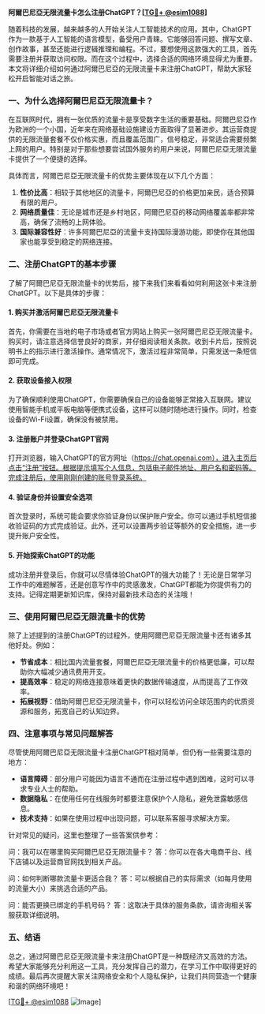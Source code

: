 **阿爾巴尼亞无限流量卡怎么注册ChatGPT？[[TG💪+ @esim1088](https://t.me/s/esim1088)]**

随着科技的发展，越来越多的人开始关注人工智能技术的应用。其中，ChatGPT作为一款基于人工智能的语言模型，备受用户青睐。它能够回答问题、撰写文章、创作故事，甚至还能进行逻辑推理和编程。不过，要想使用这款强大的工具，首先需要注册并获取访问权限。而在这个过程中，选择合适的网络环境显得尤为重要。本文将详细介绍如何通过阿爾巴尼亞的无限流量卡来注册ChatGPT，帮助大家轻松开启智能对话之旅。

### 一、为什么选择阿爾巴尼亞无限流量卡？

在互联网时代，拥有一张优质的流量卡是享受数字生活的重要基础。阿爾巴尼亞作为欧洲的一个小国，近年来在网络基础设施建设方面取得了显著进步。其运营商提供的无限流量套餐不仅价格实惠，而且覆盖范围广，信号稳定，非常适合需要频繁上网的用户。特别是对于那些想要尝试国外服务的用户来说，阿爾巴尼亞无限流量卡提供了一个便捷的选择。

具体而言，阿爾巴尼亞无限流量卡的优势主要体现在以下几个方面：

1. **性价比高**：相较于其他地区的流量卡，阿爾巴尼亞的价格更加亲民，适合预算有限的用户。
2. **网络质量佳**：无论是城市还是乡村地区，阿爾巴尼亞的移动网络覆盖率都非常高，确保了流畅的上网体验。
3. **国际兼容性好**：许多阿爾巴尼亞的流量卡支持国际漫游功能，即使你在其他国家也能享受到稳定的网络连接。

### 二、注册ChatGPT的基本步骤

了解了阿爾巴尼亞无限流量卡的优势后，接下来我们来看看如何利用这张卡来注册ChatGPT。以下是具体的步骤：

#### 1. 购买并激活阿爾巴尼亞无限流量卡

首先，你需要在当地的电子市场或者官方网站上购买一张阿爾巴尼亞无限流量卡。购买时，请注意选择信誉良好的商家，并仔细阅读相关条款。收到卡片后，按照说明书上的指示进行激活操作。通常情况下，激活过程非常简单，只需发送一条短信即可完成。

#### 2. 获取设备接入权限

为了确保顺利使用ChatGPT，你需要确保自己的设备能够正常接入互联网。建议使用智能手机或平板电脑等便携式设备，这样可以随时随地进行操作。同时，检查设备的Wi-Fi设置，确保没有被禁用。

#### 3. 注册账户并登录ChatGPT官网

打开浏览器，输入ChatGPT的官方网址（https://chat.openai.com），进入主页后点击“注册”按钮。根据提示填写个人信息，包括电子邮件地址、用户名和密码等。完成注册后，使用刚刚创建的账号登录系统。

#### 4. 验证身份并设置安全选项

首次登录时，系统可能会要求你验证身份以保护账户安全。你可以通过手机短信接收验证码的方式完成验证。此外，还可以设置两步验证等额外的安全措施，进一步提升账户安全性。

#### 5. 开始探索ChatGPT的功能

成功注册并登录后，你就可以尽情体验ChatGPT的强大功能了！无论是日常学习工作中的难题解答，还是创意写作中的灵感激发，ChatGPT都能为你提供有力的支持。记得定期更新知识库，保持对最新技术动态的关注哦！

### 三、使用阿爾巴尼亞无限流量卡的优势

除了上述提到的注册ChatGPT的过程外，使用阿爾巴尼亞无限流量卡还有诸多其他好处。例如：

- **节省成本**：相比国内流量套餐，阿爾巴尼亞无限流量卡的价格更低廉，可以帮助你大幅减少通讯费用开支。
- **提高效率**：稳定的网络连接意味着更快的数据传输速度，从而提高了工作效率。
- **拓展视野**：借助阿爾巴尼亞无限流量卡，你可以轻松访问全球范围内的优质资源和服务，拓宽自己的认知边界。

### 四、注意事项与常见问题解答

尽管使用阿爾巴尼亞无限流量卡注册ChatGPT相对简单，但仍有一些需要注意的地方：

- **语言障碍**：部分用户可能因为语言不通而在注册过程中遇到困难，这时可以寻求专业人士的帮助。
- **数据隐私**：在使用任何在线服务时都要注意保护个人隐私，避免泄露敏感信息。
- **技术支持**：如果在使用过程中出现问题，可以联系客服寻求解决方案。

针对常见的疑问，这里也整理了一些答案供参考：

问：我可以在哪里购买阿爾巴尼亞无限流量卡？
答：你可以在各大电商平台、线下店铺以及运营商官网找到相关产品。

问：如何判断哪款流量卡更适合我？
答：可以根据自己的实际需求（如每月使用的流量大小）来挑选合适的产品。

问：能否更换已绑定的手机号码？
答：这取决于具体的服务条款，请咨询相关客服获取详细说明。

### 五、结语

总之，通过阿爾巴尼亞无限流量卡来注册ChatGPT是一种既经济又高效的方法。希望大家能够充分利用这一工具，充分发挥自己的潜力，在学习工作中取得更好的成绩。最后再次提醒大家关注网络安全和个人隐私保护，让我们共同营造一个健康和谐的网络环境吧！

[[TG💪+ @esim1088](https://t.me/s/esim1088) ![Image](https://i.postimg.cc/4NQfJmqS/Snipaste-2025-05-13-00-14-12.png)]